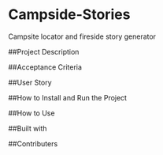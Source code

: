 # Campside-Stories
Campsite locator and fireside story generator


##Project Description
 
 
 ##Acceptance Criteria
 

##User Story
 
 
 ##How to Install and Run the Project
 
 
 ##How to Use 
 
 
 ##Built with
 
 
 ##Contributers
